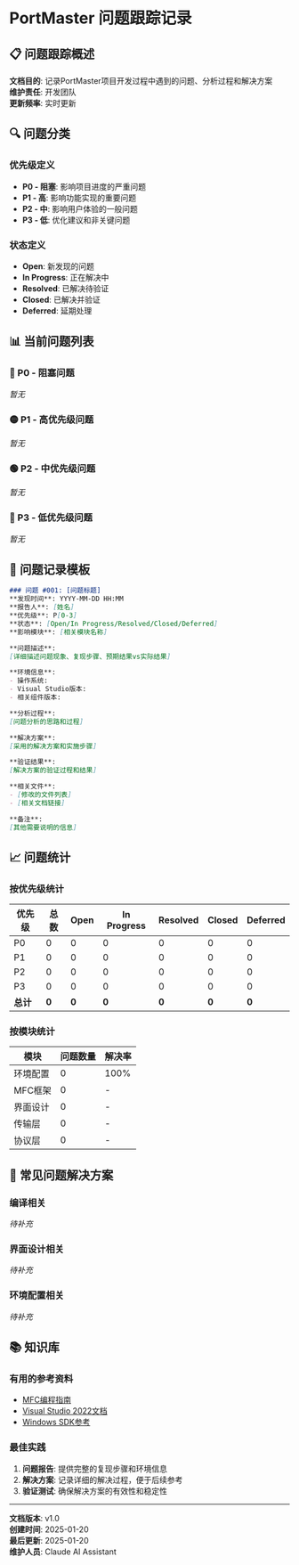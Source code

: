 ﻿# PortMaster 问题跟踪记录

## 📋 问题跟踪概述

**文档目的**: 记录PortMaster项目开发过程中遇到的问题、分析过程和解决方案  
**维护责任**: 开发团队  
**更新频率**: 实时更新  

## 🔍 问题分类

### 优先级定义
- **P0 - 阻塞**: 影响项目进度的严重问题
- **P1 - 高**: 影响功能实现的重要问题  
- **P2 - 中**: 影响用户体验的一般问题
- **P3 - 低**: 优化建议和非关键问题

### 状态定义
- **Open**: 新发现的问题
- **In Progress**: 正在解决中
- **Resolved**: 已解决待验证
- **Closed**: 已解决并验证
- **Deferred**: 延期处理

## 📊 当前问题列表

### 🔴 P0 - 阻塞问题
*暂无*

### 🟡 P1 - 高优先级问题
*暂无*

### 🟢 P2 - 中优先级问题
*暂无*

### 🔵 P3 - 低优先级问题
*暂无*

## 📝 问题记录模板

```markdown
### 问题 #001: [问题标题]
**发现时间**: YYYY-MM-DD HH:MM  
**报告人**: [姓名]  
**优先级**: P[0-3]  
**状态**: [Open/In Progress/Resolved/Closed/Deferred]  
**影响模块**: [相关模块名称]  

**问题描述**:
[详细描述问题现象、复现步骤、预期结果vs实际结果]

**环境信息**:
- 操作系统: 
- Visual Studio版本: 
- 相关组件版本: 

**分析过程**:
[问题分析的思路和过程]

**解决方案**:
[采用的解决方案和实施步骤]

**验证结果**:
[解决方案的验证过程和结果]

**相关文件**:
- [修改的文件列表]
- [相关文档链接]

**备注**:
[其他需要说明的信息]
```

## 📈 问题统计

### 按优先级统计
| 优先级 | 总数 | Open | In Progress | Resolved | Closed | Deferred |
|--------|------|------|-------------|----------|--------|----------|
| P0     | 0    | 0    | 0           | 0        | 0      | 0        |
| P1     | 0    | 0    | 0           | 0        | 0      | 0        |
| P2     | 0    | 0    | 0           | 0        | 0      | 0        |
| P3     | 0    | 0    | 0           | 0        | 0      | 0        |
| **总计** | **0** | **0** | **0** | **0** | **0** | **0** |

### 按模块统计
| 模块 | 问题数量 | 解决率 |
|------|----------|--------|
| 环境配置 | 0 | 100% |
| MFC框架 | 0 | - |
| 界面设计 | 0 | - |
| 传输层 | 0 | - |
| 协议层 | 0 | - |

## 🔧 常见问题解决方案

### 编译相关
*待补充*

### 界面设计相关  
*待补充*

### 环境配置相关
*待补充*

## 📚 知识库

### 有用的参考资料
- [MFC编程指南](https://docs.microsoft.com/en-us/cpp/mfc/)
- [Visual Studio 2022文档](https://docs.microsoft.com/en-us/visualstudio/)
- [Windows SDK参考](https://docs.microsoft.com/en-us/windows/win32/)

### 最佳实践
1. **问题报告**: 提供完整的复现步骤和环境信息
2. **解决方案**: 记录详细的解决过程，便于后续参考
3. **验证测试**: 确保解决方案的有效性和稳定性

---

**文档版本**: v1.0  
**创建时间**: 2025-01-20  
**最后更新**: 2025-01-20  
**维护人员**: Claude AI Assistant